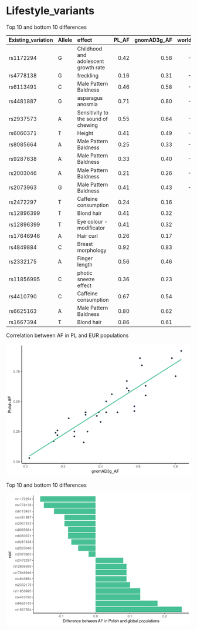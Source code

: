 Lifestyle\_variants
================

Top 10 and bottom 10 differences

| Existing\_variation | Allele | effect                               | PL\_AF | gnomAD3g\_AF | world\_diff |
|:--------------------|:-------|:-------------------------------------|-------:|-------------:|------------:|
| rs1172294           | G      | Childhood and adolescent growth rate |   0.42 |         0.58 |       -0.16 |
| rs4778138           | G      | freckling                            |   0.16 |         0.31 |       -0.15 |
| rs6113491           | C      | Male Pattern Baldness                |   0.46 |         0.58 |       -0.12 |
| rs4481887           | G      | asparagus anosmia                    |   0.71 |         0.80 |       -0.09 |
| rs2937573           | A      | Sensitivity to the sound of chewing  |   0.55 |         0.64 |       -0.09 |
| rs6060371           | T      | Height                               |   0.41 |         0.49 |       -0.08 |
| rs8085664           | A      | Male Pattern Baldness                |   0.25 |         0.33 |       -0.08 |
| rs9287638           | A      | Male Pattern Baldness                |   0.33 |         0.40 |       -0.07 |
| rs2003046           | A      | Male Pattern Baldness                |   0.21 |         0.26 |       -0.05 |
| rs2073963           | G      | Male Pattern Baldness                |   0.41 |         0.43 |       -0.02 |
| rs2472297           | T      | Caffeine consumption                 |   0.24 |         0.16 |        0.08 |
| rs12896399          | T      | Blond hair                           |   0.41 |         0.32 |        0.09 |
| rs12896399          | T      | Eye colour - modificator             |   0.41 |         0.32 |        0.09 |
| rs17646946          | A      | Hair curl                            |   0.26 |         0.17 |        0.09 |
| rs4849884           | C      | Breast morphology                    |   0.92 |         0.83 |        0.09 |
| rs2332175           | A      | Finger length                        |   0.56 |         0.46 |        0.10 |
| rs11856995          | C      | photic sneeze effect                 |   0.36 |         0.23 |        0.13 |
| rs4410790           | C      | Caffeine consumption                 |   0.67 |         0.54 |        0.13 |
| rs6625163           | A      | Male Pattern Baldness                |   0.80 |         0.62 |        0.18 |
| rs1667394           | T      | Blond hair                           |   0.86 |         0.61 |        0.25 |

Correlation between AF in PL and EUR populations

![](lifestyle_files/figure-gfm/Polish_gnomADNon-Finnish_scatter_plot-1.png)<!-- -->

Top 10 and bottom 10 differences

![](lifestyle_files/figure-gfm/10_diff_barplot-1.png)<!-- -->
